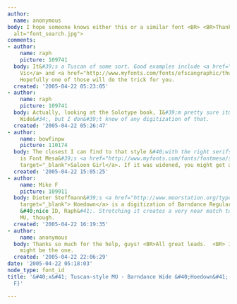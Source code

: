 ```yaml
---
author:
  name: anonymous
body: I hope someone knows either this or a similar font <BR> <BR>Thanks!<img src="http://www.typophile.com/forums/messages/83/70485.jpg"
  alt="font_search.jpg">
comments:
- author:
    name: raph
    picture: 109741
  body: It&#39;s a Tuscan of some sort. Good examples include <a href="http://www.myfonts.com/fonts/solotype/old-vic/">Old
    Vic</a> and <a href="http://www.myfonts.com/fonts/efscangraphic/thunderbird-sb/">Thunderbird</a>.
    Hopefully one of those will do the trick for you.
  created: '2005-04-22 05:23:05'
- author:
    name: raph
    picture: 109741
  body: Actually, looking at the Solotype book, I&#39;m pretty sure it&#39;s &#34;Barndance
    Wide&#34;, but I don&#39;t know of any digitization of that.
  created: '2005-04-22 05:26:47'
- author:
    name: bowfinpw
    picture: 110174
  body: The closest I can find to that style &#40;with the right serifs, at least&#41;
    is Font Mesa&#39;s <a href="http://www.myfonts.com/fonts/fontmesa/saloon-girl/"
    target="_blank">Saloon Girl</a>. If it was widened, you might get a similar look.
  created: '2005-04-22 15:05:25'
- author:
    name: Mike F
    picture: 109911
  body: Dieter Steffmann&#39;s <a href="http://www.moorstation.org/typoasis/designers/steffmann/samples/h/hoedown.htm"
    target="_blank"> Hoedown</a> is a digitization of Barndance Regular, not Wide
    &#40;nice ID, Raph&#41;. Stretching it creates a very near match to the sample
    MU, though.
  created: '2005-04-22 16:19:35'
- author:
    name: anonymous
  body: Thanks so much for the help, guys! <BR>All great leads.  <BR> I believe Hoedown
    might be the one.
  created: '2005-04-22 22:06:29'
date: '2005-04-22 05:18:03'
node_type: font_id
title: '&#40;x&#41; Tuscan-style MU - Barndance Wide &#40;Hoedown&#41; {Raph, Mike
  F}'

---
```

